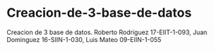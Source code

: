 # Creacion-de-3-base-de-datos
Creacion de 3 base de datos. Roberto Rodriguez 17-EIIT-1-093, Juan Dominguez 16-SIIN-1-030, Luis Mateo 09-EIIN-1-055
